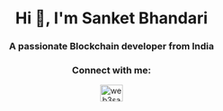 <h1 align="center">Hi 👋, I'm Sanket Bhandari</h1>
<h3 align="center">A passionate Blockchain developer from India</h3>

<h3 align="center">Connect with me:</h3>
<p align="center">
<a href="https://linkedin.com/in/web3sanket" target="blank"><img align="center" src="https://raw.githubusercontent.com/rahuldkjain/github-profile-readme-generator/master/src/images/icons/Social/linked-in-alt.svg" alt="web3sanket" height="30" width="40" /></a>
</p>

